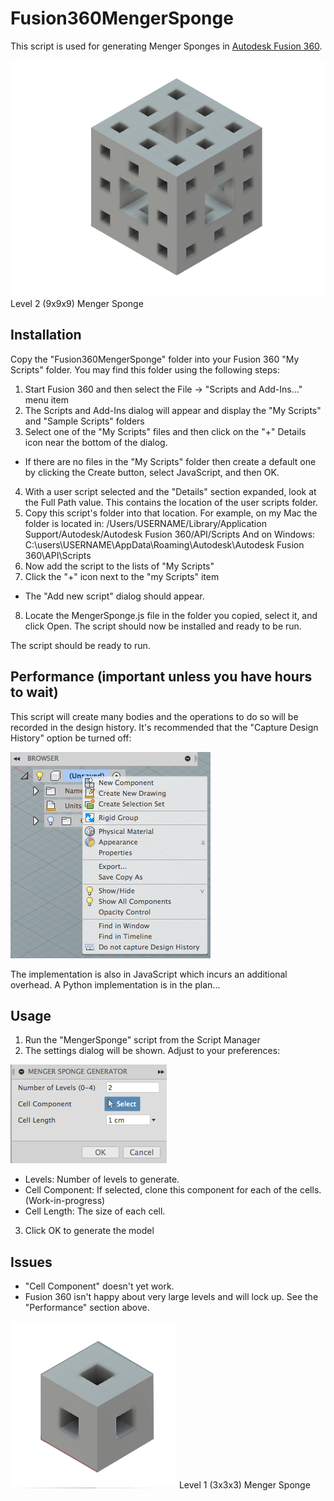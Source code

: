 # Fusion360MengerSponge

This script is used for generating Menger Sponges in [Autodesk Fusion 360](http://fusion360.autodesk.com/).

![Image of Menger Sponge Sample](./resources/MengerSponge_9x9x9.png)
Level 2 (9x9x9) Menger Sponge

## Installation

Copy the "Fusion360MengerSponge" folder into your Fusion 360 "My Scripts" folder. You may find this folder using the following steps:

1. Start Fusion 360 and then select the File -> "Scripts and Add-Ins..." menu item
2. The Scripts and Add-Ins dialog will appear and display the "My Scripts" and "Sample Scripts" folders
3. Select one of the "My Scripts" files and then click on the "+" Details icon near the bottom of the dialog.
  - If there are no files in the "My Scripts" folder then create a default one by clicking the Create button, select JavaScript, and then OK.
4. With a user script selected and the "Details" section expanded, look at the Full Path value.  This contains the location of the user scripts folder.
5. Copy this script's folder into that location.
  For example, on my Mac the folder is located in:
    /Users/USERNAME/Library/Application Support/Autodesk/Autodesk Fusion 360/API/Scripts
  And on Windows:
    C:\users\USERNAME\AppData\Roaming\Autodesk\Autodesk Fusion 360\API\Scripts
6. Now add the script to the lists of "My Scripts"
7. Click the "+" icon next to the "my Scripts" item
  - The "Add new script" dialog should appear.
8. Locate the MengerSponge.js file in the folder you copied, select it, and click Open. The script should now be installed and ready to be run.

The script should be ready to run.

## Performance (important unless you have hours to wait)

This script will create many bodies and the operations to do so will be recorded in the design history.  It's recommended that the "Capture Design History" option be turned off:
 
![Capture design history menu](./resources/CaptureDesignHistoryMenu.png)

The implementation is also in JavaScript which incurs an additional overhead.  A Python implementation is in the plan...

## Usage

1. Run the "MengerSponge" script from the Script Manager
2. The settings dialog will be shown.  Adjust to your preferences:

  ![Image of Menger Sponge Settings](./resources/MengerSpongeDialog.png)

  - Levels: Number of levels to generate.
  - Cell Component: If selected, clone this component for each of the cells. (Work-in-progress)
  - Cell Length: The size of each cell.
3. Click OK to generate the model

## Issues

- "Cell Component" doesn't yet work.
- Fusion 360 isn't happy about very large levels and will lock up.  See the "Performance" section above.

![Image of Menger Sponge Sample](./resources/MengerSponge.png)
Level 1 (3x3x3) Menger Sponge
